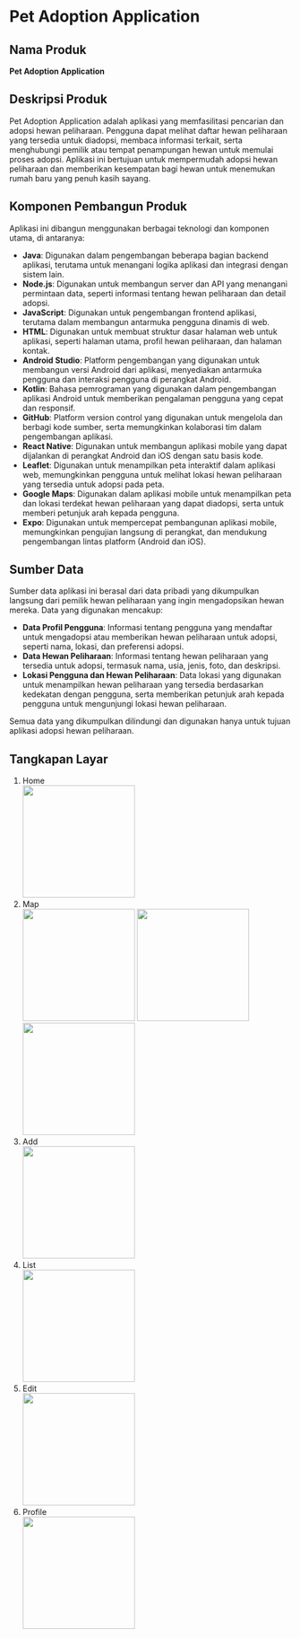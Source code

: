 # Pet Adoption Application

## Nama Produk
**Pet Adoption Application**

## Deskripsi Produk
Pet Adoption Application adalah aplikasi yang memfasilitasi pencarian dan adopsi hewan peliharaan. Pengguna dapat melihat daftar hewan peliharaan yang tersedia untuk diadopsi, membaca informasi terkait, serta menghubungi pemilik atau tempat penampungan hewan untuk memulai proses adopsi. Aplikasi ini bertujuan untuk mempermudah adopsi hewan peliharaan dan memberikan kesempatan bagi hewan untuk menemukan rumah baru yang penuh kasih sayang.

## Komponen Pembangun Produk
Aplikasi ini dibangun menggunakan berbagai teknologi dan komponen utama, di antaranya:

- **Java**: Digunakan dalam pengembangan beberapa bagian backend aplikasi, terutama untuk menangani logika aplikasi dan integrasi dengan sistem lain.
- **Node.js**: Digunakan untuk membangun server dan API yang menangani permintaan data, seperti informasi tentang hewan peliharaan dan detail adopsi.
- **JavaScript**: Digunakan untuk pengembangan frontend aplikasi, terutama dalam membangun antarmuka pengguna dinamis di web.
- **HTML**: Digunakan untuk membuat struktur dasar halaman web untuk aplikasi, seperti halaman utama, profil hewan peliharaan, dan halaman kontak.
- **Android Studio**: Platform pengembangan yang digunakan untuk membangun versi Android dari aplikasi, menyediakan antarmuka pengguna dan interaksi pengguna di perangkat Android.
- **Kotlin**: Bahasa pemrograman yang digunakan dalam pengembangan aplikasi Android untuk memberikan pengalaman pengguna yang cepat dan responsif.
- **GitHub**: Platform version control yang digunakan untuk mengelola dan berbagi kode sumber, serta memungkinkan kolaborasi tim dalam pengembangan aplikasi.
- **React Native**: Digunakan untuk membangun aplikasi mobile yang dapat dijalankan di perangkat Android dan iOS dengan satu basis kode.
- **Leaflet**: Digunakan untuk menampilkan peta interaktif dalam aplikasi web, memungkinkan pengguna untuk melihat lokasi hewan peliharaan yang tersedia untuk adopsi pada peta.
- **Google Maps**: Digunakan dalam aplikasi mobile untuk menampilkan peta dan lokasi terdekat hewan peliharaan yang dapat diadopsi, serta untuk memberi petunjuk arah kepada pengguna.
- **Expo**: Digunakan untuk mempercepat pembangunan aplikasi mobile, memungkinkan pengujian langsung di perangkat, dan mendukung pengembangan lintas platform (Android dan iOS).


## Sumber Data
Sumber data aplikasi ini berasal dari data pribadi yang dikumpulkan langsung dari pemilik hewan peliharaan yang ingin mengadopsikan hewan mereka. Data yang digunakan mencakup:

- **Data Profil Pengguna**: Informasi tentang pengguna yang mendaftar untuk mengadopsi atau memberikan hewan peliharaan untuk adopsi, seperti nama, lokasi, dan preferensi adopsi.
- **Data Hewan Peliharaan**: Informasi tentang hewan peliharaan yang tersedia untuk adopsi, termasuk nama, usia, jenis, foto, dan deskripsi.
- **Lokasi Pengguna dan Hewan Peliharaan**: Data lokasi yang digunakan untuk menampilkan hewan peliharaan yang tersedia berdasarkan kedekatan dengan pengguna, serta memberikan petunjuk arah kepada pengguna untuk mengunjungi lokasi hewan peliharaan.

Semua data yang dikumpulkan dilindungi dan digunakan hanya untuk tujuan aplikasi adopsi hewan peliharaan.

## Tangkapan Layar
1. Home <br>
   <img src="https://github.com/user-attachments/assets/3d4ffd6c-fbae-4e70-8d8b-db8be0ebccd1" width="200" />
2. Map <br>
   <img src="https://github.com/user-attachments/assets/44c72600-f4c4-4913-ae51-7b2b0eb73b83" width="200" />
   <img src="https://github.com/user-attachments/assets/cc7f020b-9bcc-4b2c-96d6-d2d5c45e5f52" width="200" />
   <img src="https://github.com/user-attachments/assets/e8bd2e6b-f315-4467-83fb-8e8d46815a2c" width="200" />
3. Add<br>
   <img src="https://github.com/user-attachments/assets/bce637fd-979d-4c35-a0c6-cd2cfe3868b4" width="200" />
4. List<br>
   <img src="https://github.com/user-attachments/assets/27e42cc4-cd03-4f34-842b-416151a756a2" width="200" />
5. Edit<br>
   <img src="https://github.com/user-attachments/assets/3c2018c6-7e52-49d0-affc-e7c06ce98409" width="200" />
6. Profile<br>
   <img src="https://github.com/user-attachments/assets/eb017875-58d5-4f00-9854-299e32b232c6" width="200" />
